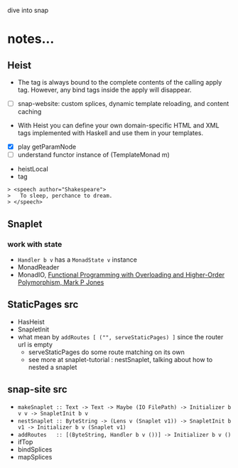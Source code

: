 dive into snap

# notes...

## Heist
  - The <content/> tag is always bound to the complete contents of the calling apply tag. 
    However, any bind tags inside the apply will disappear.
  - [ ] snap-website: custom splices, dynamic template reloading, and content caching
  - With Heist you can define your own domain-specific HTML and XML tags implemented 
    with Haskell and use them in your templates.
  - [X] play getParamNode
  - [ ] understand functor instance of (TemplateMonad m) 
  - heistLocal
  - <static> tag

~~~~~{.haskell}
> <speech author="Shakespeare">
>   To sleep, perchance to dream.
> </speech>
~~~~~

## Snaplet

### work with state
  - `Handler b v` has a `MonadState v` instance
  - MonadReader
  - MonadIO, [Functional Programming with Overloading and Higher-Order Polymorphism, Mark P Jones](http://web.cecs.pdx.edu/~mpj/pubs/springschool95.pdf) 


## StaticPages src
  - HasHeist
  - SnapletInit
  - what mean by `addRoutes [ ("", serveStaticPages) ]` since the router url is empty
    - serveStaticPages do some route matching on its own
    - see more at snaplet-tutorial : nestSnaplet, talking about how to nested a snaplet

## snap-site src 
  - `makeSnaplet :: Text -> Text -> Maybe (IO FilePath) -> Initializer b v v -> SnapletInit b v`
  - `nestSnaplet :: ByteString -> (Lens v (Snaplet v1)) -> SnapletInit b v1 -> Initializer b v (Snaplet v1)`
  - `addRoutes   :: [(ByteString, Handler b v ())] -> Initializer b v ()`
  - ifTop
  - bindSplices
  - mapSplices
